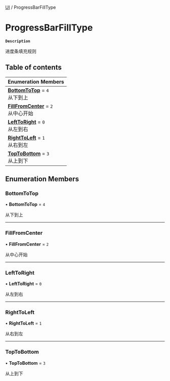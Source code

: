 [UI](../modules/UI.UI.md) / ProgressBarFillType

# ProgressBarFillType <Badge type="tip" text="Enumeration" />

**`Description`**

进度条填充规则

## Table of contents

| Enumeration Members                                                                     |
| :-------------------------------------------------------------------------------------- |
| **[BottomToTop](UI.UI.ProgressBarFillType.md#bottomtotop)** = `4` <br> 从下到上         |
| **[FillFromCenter](UI.UI.ProgressBarFillType.md#fillfromcenter)** = `2` <br> 从中心开始 |
| **[LeftToRight](UI.UI.ProgressBarFillType.md#lefttoright)** = `0` <br> 从左到右         |
| **[RightToLeft](UI.UI.ProgressBarFillType.md#righttoleft)** = `1` <br> 从右到左         |
| **[TopToBottom](UI.UI.ProgressBarFillType.md#toptobottom)** = `3` <br> 从上到下         |

## Enumeration Members

### BottomToTop

• **BottomToTop** = `4`

从下到上

---

### FillFromCenter

• **FillFromCenter** = `2`

从中心开始

---

### LeftToRight

• **LeftToRight** = `0`

从左到右

---

### RightToLeft

• **RightToLeft** = `1`

从右到左

---

### TopToBottom

• **TopToBottom** = `3`

从上到下
